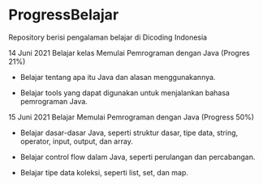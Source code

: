 # ProgressBelajar
Repository berisi pengalaman belajar di Dicoding Indonesia

14 Juni 2021
Belajar kelas Memulai Pemrograman dengan Java (Progres 21%)

* Belajar tentang apa itu Java dan alasan menggunakannya.

* Belajar tools yang dapat digunakan untuk menjalankan bahasa pemrograman Java.

15 Juni 2021
Belajar Memulai Pemrograman dengan Java (Progress 50%)

* Belajar dasar-dasar Java, seperti struktur dasar, tipe data, string, operator, input, output, dan array.

* Belajar control flow dalam Java, seperti perulangan dan percabangan.

* Belajar tipe data koleksi, seperti list, set, dan map.
